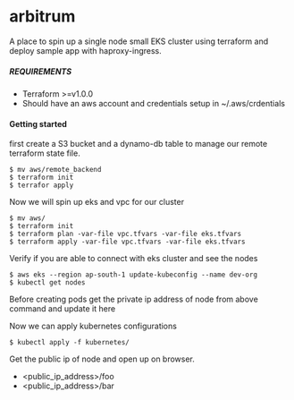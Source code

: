 # arbitrum
A place to spin up a single node small EKS cluster using terraform and  deploy sample app with haproxy-ingress.

##### REQUIREMENTS
* Terraform >=v1.0.0
* Should have an aws account and credentials setup in ~/.aws/crdentials

#### Getting started
first create a S3 bucket and a dynamo-db table to manage our remote terraform state file.
``` 
$ mv aws/remote_backend
$ terraform init
$ terrafor apply
```

Now we will spin up eks and vpc for our cluster
```
$ mv aws/
$ terraform init
$ terraform plan -var-file vpc.tfvars -var-file eks.tfvars
$ terraform apply -var-file vpc.tfvars -var-file eks.tfvars

```

Verify if you are able to connect with eks cluster and see the nodes
```
$ aws eks --region ap-south-1 update-kubeconfig --name dev-org
$ kubectl get nodes
```

Before creating pods get the private ip address of node from above command and update it here

Now we can apply kubernetes configurations

```
$ kubectl apply -f kubernetes/
```

Get the public ip of node and open up on browser.
* <public_ip_address>/foo
* <public_ip_address>/bar